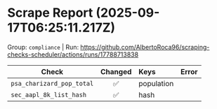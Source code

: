 # Scrape Report (2025-09-17T06:25:11.217Z)

Group: `compliance`  |  Run: https://github.com/AlbertoRoca96/scraping-checks-scheduler/actions/runs/17788713838

| Check | Changed | Keys | Error |
|---|:---:|:--|:--|
| `psa_charizard_pop_total` | ✅ | population |  |
| `sec_aapl_8k_list_hash` | ✅ | hash |  |
